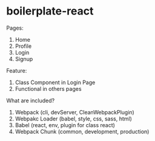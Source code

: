 # boilerplate-react


Pages:
1. Home
2. Profile
3. Login
4. Signup

Feature:
1. Class Component in Login Page
2. Functional in others pages

What are included?
1. Webpack (cli, devServer, CleanWebpackPlugin)
2. Webpakc Loader (babel, style, css, sass, html)
3. Babel (react, env, plugin for class react)
4. Webpack Chunk (common, development, production)
